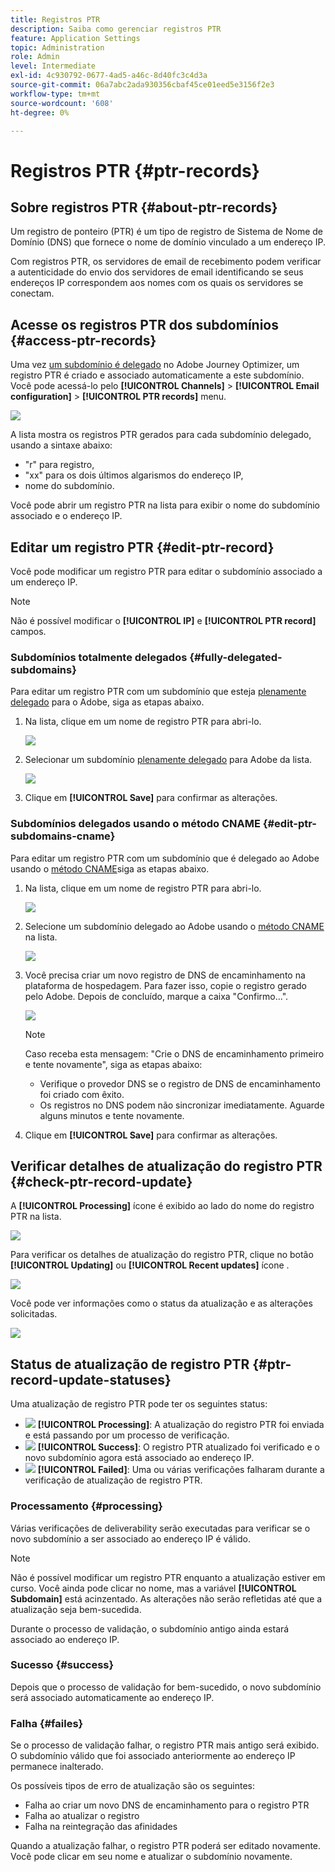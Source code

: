 ```yaml
---
title: Registros PTR
description: Saiba como gerenciar registros PTR
feature: Application Settings
topic: Administration
role: Admin
level: Intermediate
exl-id: 4c930792-0677-4ad5-a46c-8d40fc3c4d3a
source-git-commit: 06a7abc2ada930356cbaf45ce01eed5e3156f2e3
workflow-type: tm+mt
source-wordcount: '608'
ht-degree: 0%

---
```


# Registros PTR {#ptr-records}

## Sobre registros PTR {#about-ptr-records}

Um registro de ponteiro (PTR) é um tipo de registro de Sistema de Nome de Domínio (DNS) que fornece o nome de domínio vinculado a um endereço IP.

Com registros PTR, os servidores de email de recebimento podem verificar a autenticidade do envio dos servidores de email identificando se seus endereços IP correspondem aos nomes com os quais os servidores se conectam.

## Acesse os registros PTR dos subdomínios {#access-ptr-records}

Uma vez [um subdomínio é delegado](delegate-subdomain.md) no Adobe Journey Optimizer, um registro PTR é criado e associado automaticamente a este subdomínio. Você pode acessá-lo pelo **[!UICONTROL Channels]** > **[!UICONTROL Email configuration]** > **[!UICONTROL PTR records]** menu.

![](../assets/ptr-records.png)

A lista mostra os registros PTR gerados para cada subdomínio delegado, usando a sintaxe abaixo:

* &quot;r&quot; para registro,
* &quot;xx&quot; para os dois últimos algarismos do endereço IP,
* nome do subdomínio.

Você pode abrir um registro PTR na lista para exibir o nome do subdomínio associado e o endereço IP.

## Editar um registro PTR {#edit-ptr-record}

Você pode modificar um registro PTR para editar o subdomínio associado a um endereço IP.

>[!NOTE]
>
>Não é possível modificar o **[!UICONTROL IP]** e **[!UICONTROL PTR record]** campos.

### Subdomínios totalmente delegados {#fully-delegated-subdomains}

Para editar um registro PTR com um subdomínio que esteja [plenamente delegado](delegate-subdomain.md#full-subdomain-delegation) para o Adobe, siga as etapas abaixo.

1. Na lista, clique em um nome de registro PTR para abri-lo.

   ![](../assets/ptr-record-select.png)

1. Selecionar um subdomínio [plenamente delegado](delegate-subdomain.md#full-subdomain-delegation) para Adobe da lista.

   ![](../assets/ptr-record-subdomain.png)

1. Clique em **[!UICONTROL Save]** para confirmar as alterações.

### Subdomínios delegados usando o método CNAME {#edit-ptr-subdomains-cname}

Para editar um registro PTR com um subdomínio que é delegado ao Adobe usando o [método CNAME](delegate-subdomain.md#cname-subdomain-delegation)siga as etapas abaixo.

1. Na lista, clique em um nome de registro PTR para abri-lo.

   ![](../assets/ptr-record-select-cname.png)

1. Selecione um subdomínio delegado ao Adobe usando o [método CNAME](delegate-subdomain.md#cname-subdomain-delegation) na lista.

   ![](../assets/ptr-record-subdomain-cname.png)

1. Você precisa criar um novo registro de DNS de encaminhamento na plataforma de hospedagem. Para fazer isso, copie o registro gerado pelo Adobe. Depois de concluído, marque a caixa &quot;Confirmo...&quot;.

   ![](../assets/ptr-record-subdomain-confirm.png)

   >[!NOTE]
   >
   >Caso receba esta mensagem: &quot;Crie o DNS de encaminhamento primeiro e tente novamente&quot;, siga as etapas abaixo:
   >   * Verifique o provedor DNS se o registro de DNS de encaminhamento foi criado com êxito.
   >   * Os registros no DNS podem não sincronizar imediatamente. Aguarde alguns minutos e tente novamente.


1. Clique em **[!UICONTROL Save]** para confirmar as alterações.

## Verificar detalhes de atualização do registro PTR {#check-ptr-record-update}

A **[!UICONTROL Processing]** ícone é exibido ao lado do nome do registro PTR na lista.

![](../assets/ptr-record-updating.png)

Para verificar os detalhes de atualização do registro PTR, clique no botão **[!UICONTROL Updating]** ou **[!UICONTROL Recent updates]** ícone .

![](../assets/ptr-record-recent-update.png)

Você pode ver informações como o status da atualização e as alterações solicitadas.

![](../assets/ptr-record-updates.png)

## Status de atualização de registro PTR {#ptr-record-update-statuses}

Uma atualização de registro PTR pode ter os seguintes status:

* ![](../assets/do-not-localize/ptr-record-processing.png) **[!UICONTROL Processing]**: A atualização do registro PTR foi enviada e está passando por um processo de verificação.
* ![](../assets/do-not-localize/ptr-record-success.png) **[!UICONTROL Success]**: O registro PTR atualizado foi verificado e o novo subdomínio agora está associado ao endereço IP.
* ![](../assets/do-not-localize/ptr-record-failed.png) **[!UICONTROL Failed]**: Uma ou várias verificações falharam durante a verificação de atualização de registro PTR.

### Processamento {#processing}

Várias verificações de deliverability serão executadas para verificar se o novo subdomínio a ser associado ao endereço IP é válido. <!--The processing time is around **48h-72h**, and can take up to **7-10 days**.-->

>[!NOTE]
>
>Não é possível modificar um registro PTR enquanto a atualização estiver em curso. Você ainda pode clicar no nome, mas a variável **[!UICONTROL Subdomain]** está acinzentado. As alterações não serão refletidas até que a atualização seja bem-sucedida.

Durante o processo de validação, o subdomínio antigo ainda estará associado ao endereço IP.

### Sucesso {#success}

Depois que o processo de validação for bem-sucedido, o novo subdomínio será associado automaticamente ao endereço IP.

### Falha {#failes}

Se o processo de validação falhar, o registro PTR mais antigo será exibido. O subdomínio válido que foi associado anteriormente ao endereço IP permanece inalterado.

Os possíveis tipos de erro de atualização são os seguintes:
* Falha ao criar um novo DNS de encaminhamento para o registro PTR
* Falha ao atualizar o registro
* Falha na reintegração das afinidades

Quando a atualização falhar, o registro PTR poderá ser editado novamente. Você pode clicar em seu nome e atualizar o subdomínio novamente.
